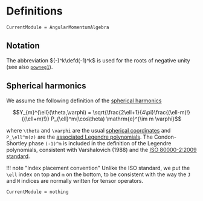 # Definitions

```@meta
CurrentModule = AngularMomentumAlgebra
```

## Notation

The abbreviation $(-)^k\defd(-1)^k$ is used for the roots of negative
unity (see also [`powneg1`](@ref)).

## Spherical harmonics

We assume the following definition of the [spherical harmonics](https://en.wikipedia.org/wiki/Spherical_harmonics)

```math
Y_{m}^{\ell}(\theta,\varphi) = \sqrt{\frac{2\ell+1}{4\pi}\frac{(\ell-m)!}{(\ell+m)!}} P_{\ell}^m(\cos\theta) \mathrm{e}^{\im m \varphi}
```

where ``\theta`` and ``\varphi`` are the usual [spherical
coordinates](https://en.wikipedia.org/wiki/Spherical_coordinate_system) and ``P_\ell^m(z)``
are the [associated Legendre
polynomials](https://en.wikipedia.org/wiki/Associated_Legendre_polynomials#Definition_for_non-negative_integer_parameters_%E2%84%93_and_m).
The Condon-Shortley phase ``(-1)^m`` is included in the definition of the Legendre
polynomials, consistent with Varshalovich (1988) and the [ISO 80000-2:2009
standard](https://en.wikipedia.org/wiki/ISO_80000-2).

!!! note "Index placement convention"
    Unlike the ISO standard, we put the ``\ell`` index on top and ``m`` on the bottom, to be
    consistent with the way the ``J`` and ``M`` indices are normally written for tensor
    operators.


```@meta
CurrentModule = nothing
```
